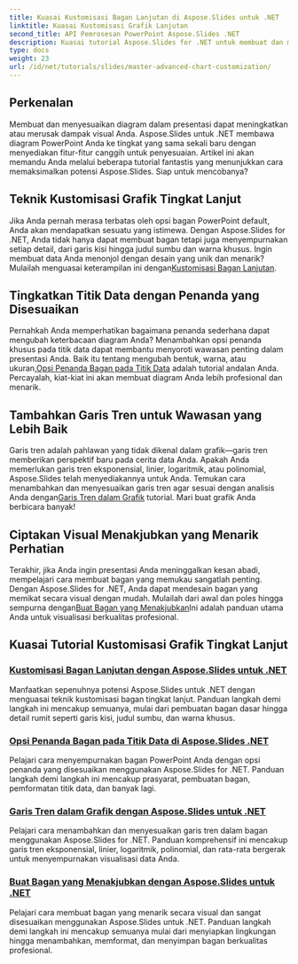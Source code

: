 ```yaml
---
title: Kuasai Kustomisasi Bagan Lanjutan di Aspose.Slides untuk .NET
linktitle: Kuasai Kustomisasi Grafik Lanjutan
second_title: API Pemrosesan PowerPoint Aspose.Slides .NET
description: Kuasai tutorial Aspose.Slides for .NET untuk membuat dan menyesuaikan diagram. Pelajari teknik lanjutan untuk garis tren, penanda, dan visualisasi data yang menakjubkan.
type: docs
weight: 23
url: /id/net/tutorials/slides/master-advanced-chart-customization/
---
```

## Perkenalan

Membuat dan menyesuaikan diagram dalam presentasi dapat meningkatkan atau merusak dampak visual Anda. Aspose.Slides untuk .NET membawa diagram PowerPoint Anda ke tingkat yang sama sekali baru dengan menyediakan fitur-fitur canggih untuk penyesuaian. Artikel ini akan memandu Anda melalui beberapa tutorial fantastis yang menunjukkan cara memaksimalkan potensi Aspose.Slides. Siap untuk mencobanya?

## Teknik Kustomisasi Grafik Tingkat Lanjut

 Jika Anda pernah merasa terbatas oleh opsi bagan PowerPoint default, Anda akan mendapatkan sesuatu yang istimewa. Dengan Aspose.Slides for .NET, Anda tidak hanya dapat membuat bagan tetapi juga menyempurnakan setiap detail, dari garis kisi hingga judul sumbu dan warna khusus. Ingin membuat data Anda menonjol dengan desain yang unik dan menarik? Mulailah menguasai keterampilan ini dengan[Kustomisasi Bagan Lanjutan](./advanced-chart-customization/).

## Tingkatkan Titik Data dengan Penanda yang Disesuaikan

Pernahkah Anda memperhatikan bagaimana penanda sederhana dapat mengubah keterbacaan diagram Anda? Menambahkan opsi penanda khusus pada titik data dapat membantu menyoroti wawasan penting dalam presentasi Anda. Baik itu tentang mengubah bentuk, warna, atau ukuran,[Opsi Penanda Bagan pada Titik Data](./chart-marker-options/) adalah tutorial andalan Anda. Percayalah, kiat-kiat ini akan membuat diagram Anda lebih profesional dan menarik.

## Tambahkan Garis Tren untuk Wawasan yang Lebih Baik

 Garis tren adalah pahlawan yang tidak dikenal dalam grafik—garis tren memberikan perspektif baru pada cerita data Anda. Apakah Anda memerlukan garis tren eksponensial, linier, logaritmik, atau polinomial, Aspose.Slides telah menyediakannya untuk Anda. Temukan cara menambahkan dan menyesuaikan garis tren agar sesuai dengan analisis Anda dengan[Garis Tren dalam Grafik](./trend-lines-in-charts/) tutorial. Mari buat grafik Anda berbicara banyak!

## Ciptakan Visual Menakjubkan yang Menarik Perhatian

Terakhir, jika Anda ingin presentasi Anda meninggalkan kesan abadi, mempelajari cara membuat bagan yang memukau sangatlah penting. Dengan Aspose.Slides for .NET, Anda dapat mendesain bagan yang memikat secara visual dengan mudah. Mulailah dari awal dan poles hingga sempurna dengan[Buat Bagan yang Menakjubkan](./create-stunning-chart/)Ini adalah panduan utama Anda untuk visualisasi berkualitas profesional.

## Kuasai Tutorial Kustomisasi Grafik Tingkat Lanjut
### [Kustomisasi Bagan Lanjutan dengan Aspose.Slides untuk .NET](./advanced-chart-customization/)
Manfaatkan sepenuhnya potensi Aspose.Slides untuk .NET dengan menguasai teknik kustomisasi bagan tingkat lanjut. Panduan langkah demi langkah ini mencakup semuanya, mulai dari pembuatan bagan dasar hingga detail rumit seperti garis kisi, judul sumbu, dan warna khusus.
### [Opsi Penanda Bagan pada Titik Data di Aspose.Slides .NET](./chart-marker-options/)
Pelajari cara menyempurnakan bagan PowerPoint Anda dengan opsi penanda yang disesuaikan menggunakan Aspose.Slides for .NET. Panduan langkah demi langkah ini mencakup prasyarat, pembuatan bagan, pemformatan titik data, dan banyak lagi.
### [Garis Tren dalam Grafik dengan Aspose.Slides untuk .NET](./trend-lines-in-charts/)
Pelajari cara menambahkan dan menyesuaikan garis tren dalam bagan menggunakan Aspose.Slides for .NET. Panduan komprehensif ini mencakup garis tren eksponensial, linier, logaritmik, polinomial, dan rata-rata bergerak untuk menyempurnakan visualisasi data Anda.
### [Buat Bagan yang Menakjubkan dengan Aspose.Slides untuk .NET](./create-stunning-chart/)
Pelajari cara membuat bagan yang menarik secara visual dan sangat disesuaikan menggunakan Aspose.Slides untuk .NET. Panduan langkah demi langkah ini mencakup semuanya mulai dari menyiapkan lingkungan hingga menambahkan, memformat, dan menyimpan bagan berkualitas profesional.